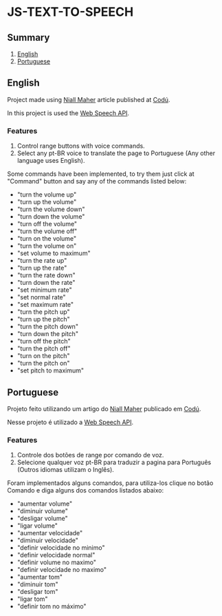 # JS-TEXT-TO-SPEECH

## Summary
1. [English](https://github.com/samcarmo/js-text-to-speech#english)
2. [Portuguese](https://github.com/samcarmo/js-text-to-speech#portuguese)


## English
Project made using [Niall Maher](https://www.codu.co/niall) article published at [Codú](https://www.codu.co/articles/portfolio-project-javascript-text-to-speech-app-using-the-web-speech-api-flbzkvcn).

In this project is used the [Web Speech API](https://developer.mozilla.org/en-US/docs/Web/API/Web_Speech_API).

### Features
1. Control range buttons with voice commands.
2. Select any pt-BR voice to translate the page to Portuguese (Any other language uses English).

Some commands have been implemented, to try them just click at "Command" button and say any of the commands listed below:
- "turn the volume up"
- "turn up the volume"
- "turn the volume down"
- "turn down the volume"
- "turn off the volume"
- "turn the volume off"
- "turn on the volume"
- "turn the volume on"
- "set volume to maximum"
- "turn the rate up"
- "turn up the rate"
- "turn the rate down"
- "turn down the rate"
- "set minimum rate"
- "set normal rate"
- "set maximum rate"
- "turn the pitch up"
- "turn up the pitch"
- "turn the pitch down"
- "turn down the pitch"
- "turn off the pitch"
- "turn the pitch off"
- "turn on the pitch"
- "turn the pitch on"
- "set pitch to maximum"


## Portuguese
Projeto feito utilizando um artigo do [Niall Maher](https://www.codu.co/niall) publicado em [Codú](https://www.codu.co/articles/portfolio-project-javascript-text-to-speech-app-using-the-web-speech-api-flbzkvcn).

Nesse projeto é utilizado a [Web Speech API](https://developer.mozilla.org/en-US/docs/Web/API/Web_Speech_API).

### Features
1. Controle dos botões de range por comando de voz.
2. Selecione qualquer voz pt-BR para traduzir a pagina para Português (Outros idiomas utilizam o Inglês).

Foram implementados alguns comandos, para utiliza-los clique no botão Comando e diga alguns dos comandos listados abaixo:
- "aumentar volume"
- "diminuir volume"
- "desligar volume"
- "ligar volume"
- "aumentar velocidade"
- "diminuir velocidade"
- "definir velocidade no minimo"
- "definir velocidade normal"
- "definir volume no maximo"
- "definir velocidade no maximo"
- "aumentar tom"
- "diminuir tom"
- "desligar tom"
- "ligar tom"
- "definir tom no máximo"